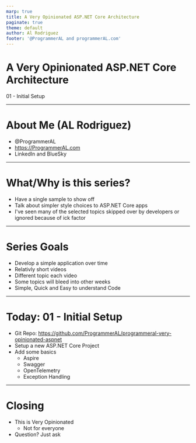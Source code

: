```yaml
---
marp: true
title: A Very Opinionated ASP.NET Core Architecture
paginate: true
theme: default
author: Al Rodriguez
footer: '@ProgrammerAL and programmerAL.com'
---
```


# A Very Opinionated ASP.NET Core Architecture

01 - Initial Setup

---

# About Me (AL Rodriguez)

- @ProgrammerAL
- https://ProgrammerAL.com
- LinkedIn and BlueSky

---

# What/Why is this series?

- Have a single sample to show off
- Talk about simpler style choices to ASP.NET Core apps
- I've seen many of the selected topics skipped over by developers or ignored because of ick factor

---

# Series Goals

* Develop a simple application over time
* Relativly short videos
* Different topic each video
* Some topics will bleed into other weeks
* Simple, Quick and Easy to understand Code
 
---

# Today: 01 - Initial Setup

- Git Repo: https://github.com/ProgrammerAL/programmeral-very-opinionated-aspnet
- Setup a new ASP.NET Core Project
- Add some basics
  - Aspire
  - Swagger
  - OpenTelemetry
  - Exception Handling

---

# Closing

- This is Very Opinionated
  - Not for everyone
- Question? Just ask

